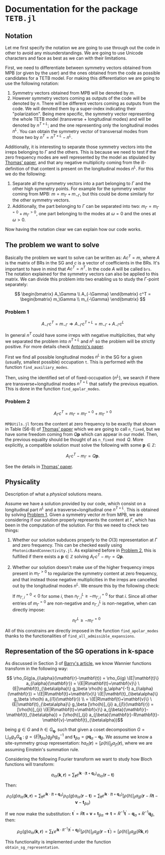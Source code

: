 # Documentation for the package `TETB.jl`

## Notation

Let me first specify the notation we are going to use through out the code in other to avoid
any misunderstandings. We are going to use Unicode characters and face as best as we can with 
their limitations.

First, we need to differentiate between symmetry vectors obtained from MPB (or given by the 
user) and the ones obtained from the code as possible candidates for a TETB model. For making 
this differentiation we are going to use the following notation:

1. Symmetry vectors obtained from MPB will be denoted by $m$.
2. However symmetry vectors coming as outputs of the code will be denoted by $n$. There will 
   be different vectors coming as outputs from the code. We will denoted them by a super-index 
   indicating their "polarization". Being mere specific, the symmetry vector representing the 
   whole TETB model (transverse + longitudinal modes) and will be denoted by $n^{T+L}$; and 
   the one representing only the longitudinal modes $n^L$. You can obtain the symmetry vector 
   of transversal modes from those two by $n^T=n^{T+L}-n^L$.

Additionally, it is interesting to separate those symmetry vectors into the irreps belonging 
to $\Gamma$ and the others. This is because we need to test if the zero frequency modes are 
well represented by the model as stipulated by 
[Thomas' paper](https://link.aps.org/doi/10.1103/PhysRevX.12.021066), and that any negative 
multiplicity coming from the ill-definition of that content is present on the longitudinal 
modes $n^L$. For this we do the following:

1. Separate all the symmetry vectors into a part belonging to $\Gamma$ and the other high 
   symmetry points. For example for the symmetry vector coming from MPB: 
   $m = m_\Gamma + m_{-\Gamma}$, but this could be dome similarly for the other symmetry vectors.
2. Additionally, the part belonging to $\Gamma$ can be separated into two: 
   $m_\Gamma=m_\Gamma^{=0}+m_\Gamma^{>0}$, one part belonging to the modes at $\omega=0$ and 
   the ones at $\omega>0$.

Now having the notation clear we can explain how our code works.

## The problem we want to solve

Basically the problem we want to solve can be written as: $Ac^T=m$, where $A$ is the matrix 
of BRs in the SG and $c$ is a vector of coefficients in the BRs. It's important to have in mind
that $Ac^T=n^T$. In the code $A$ will be called `brs`. The notation explained for the symmetry 
vectors can also be applied to this matrix. We can divide this problem into two enabling us 
to study the $\Gamma$-point separately:

$$ \begin{bmatrix} A_\Gamma \\ A_{-\Gamma} \end{bmatrix} c^T = 
    \begin{bmatrix} m_\Gamma \\ m_{-\Gamma} \end{bmatrix} $$

### Problem 1

$$ A_{-\Gamma} c^T = m_{-\Gamma} \Rightarrow A_{-\Gamma} c^{T+L} = m_{-\Gamma} + A_{-\Gamma}
    c^L $$

In general $n^T$ could have some irreps with negative multiplicities, that why we separated 
the problem into $n^{T+L}$ and $n^L$ so the problem will be strictly positive. For more details 
check [Antonio's paper](https://doi.org/10.48550/arXiv.2305.18257).

First we find all possible longitudinal modes $n^L$ in the SG for a given (usually, smallest 
possible) occupation `t`. 
This is performed with the function `find_auxiliary_modes`.

Then, using the identified set of of fixed-occupation $\{n^L\}$, we search if there are 
transverse+longitudinal modes $n^{T+L}$ that satisfy the previous equation. This is done in 
the function `find_apolar_modes`.

### Problem 2

$$ A_{\Gamma} c^T = m_{\Gamma} = m_\Gamma^{=0} + m_\Gamma^{>0} $$

`MPBUtils.jl` forces the content at zero frequency to be exactly that shown in Table 
(S6-8) of [Thomas' paper](https://link.aps.org/doi/10.1103/PhysRevX.12.021066) which we are 
going to call `n_fixed`, but we have some freedom coming from $Q\mathbf{p}$ which can appear 
in our model. Then, the previous equality should be thought of as `n_fixed`$\mod Q$.
More explicitly, a compatible solution must solve the following with some $\mathbf{p}\in\mathbb{Z}$:

$$ A_{\Gamma} c^T - m_{\Gamma} = Q\mathbf{p}. $$

See the details in [Thomas' paper](https://link.aps.org/doi/10.1103/PhysRevX.12.021066).

## Physicality

Description of what a *physical* solutions means.

Assume we have a solution provided by our code, which consist on a longitudinal part $n^L$ 
and a trasverse+longitudinal one $n^{T+L}$. This is obtained by solving [Problem 1](#problem-1). 
Given a symmetry vector $m$ from MPB, we are considering if our solution properly represents 
the content at $\Gamma$, which has been in the computation of the solution. For this we 
need to check two things:

1. Whether our solution subduces properly to the $O(3)$ representation at $\Gamma$ and zero 
   frequency. This can be checked easily using `PhotonicBandConnectivity.jl`. As explained 
   before in [Problem 2](#problem-2), this is fulfilled if there exists a $\mathbf{p}\in\mathbb{Z}$ 
   solving $A_{\Gamma} c^T - m_{\Gamma} = Q\mathbf{p}$.
2. Whether our solution doesn't make use of the higher frequency irreps present in 
   $m_\Gamma^{>0}$ to regularize the symmetry content at zero frequency, and that instead 
   those negative multiplicities in the irreps are cancelled out by the longitudinal modes $n^L$. 
   We ensure this by the following check:

    If $m_{\Gamma,i}^{=0} < 0$ for some $i$, then $n_{\Gamma,i}^L \geq -m_{\Gamma,i}^{=0}$ for
    that $i$. Since all other entries of $m_{\Gamma}^{=0}$ are non-negative and $n_{\Gamma,i}^L$
    is non-negative, when can directly impose:

    $$ n_{\Gamma}^L \geq -m_{\Gamma}^{=0} $$

All of this constrains are directly imposed in the function `find_apolar_modes` thanks to the
functionalities of `find_all_admissible_expansions`.

## Representation of the SG operations in $\mathbf{k}$-space

As discussed in Section 3 of 
[Barry's article](https://doi.org/10.1146/annurev-conmatphys-041720-124134), we know Wannier
functions transform in the following way:

$$ \rho_G(g)a_{i\alpha}(\mathbf{r}-\mathbf{t}) = \rho_G(g) \{E|\mathbf{t}\} a_{i\alpha}(\mathbf{r}) 
    = \{E|R\mathbf{t}+\mathbf{v}\} \{E|\mathbf{t}_{\beta\alpha}\} g_\beta \rho(h) g_\alpha^{-1} 
    a_{i\alpha}(\mathbf{r}) = \{E|R\mathbf{t}+\mathbf{v}\} \{E|\mathbf{t}_{\beta\alpha}\} g_\beta 
    \rho(h) a_{i1}(\mathbf{r}) \\ = \{E|R\mathbf{t}+\mathbf{v}\} \{E|\mathbf{t}_{\beta\alpha}\}
    g_\beta [\rho(h)]_{ji} a_{j1}(\mathbf{r}) = [\rho(h)]_{ji} \{E|R\mathbf{t}+\mathbf{v}\} 
    a_{j\beta}(\mathbf{r}-\mathbf{t}_{\beta\alpha}) = [\rho(h)]_{ji} 
    a_{j\beta}(\mathbf{r}-R\mathbf{t}-\mathbf{v}-\mathbf{t}_{\beta\alpha})$$

being $g \in G$ and $h \in G_{\mathbf{q}}$, such that given a coset decomposition $G = \bigcup_\alpha
g_\alpha G_\mathbf{q}$ : $g = \{E|\mathbf{t}_{\beta\alpha}\} g_\beta h g_\alpha^{-1}$ and
$\mathbf{t}_{\beta\alpha} = g\mathbf{q}_\alpha - \mathbf{q}_\beta$. We assume we know a 
site-symmetry group representation: $h a_{i1}(\mathbf{r}) = [\rho(h)]_{ji} a_{j1}(\mathbf{r})$,
where we are assuming Einstein's summation rule.

Considering the following Fourier transform we want to study how Bloch functions will transform:

$$ a_{i\alpha}(\mathbf{k},\mathbf{r}) = \sum_{\mathbf{t}} e^{i\mathbf{k} \cdot 
    (\mathbf{t}+\mathbf{q}_\alpha)} a_{i\alpha}(\mathbf{r}-\mathbf{t}) $$

Then:

$$ \rho_G(g) a_{i\alpha}(\mathbf{k},\mathbf{r}) = \sum_{\mathbf{t}} e^{i\mathbf{k} \cdot 
    (\mathbf{t}+\mathbf{q}_\alpha)} \rho_G(g) a_{i\alpha}(\mathbf{r}-\mathbf{t}) = 
    \sum_{\mathbf{t}} e^{i\mathbf{k} \cdot 
    (\mathbf{t}+\mathbf{q}_\alpha)} [\rho(h)]_{ji} a_{j\beta}(\mathbf{r}-R\mathbf{t}-\mathbf{v}-
    \mathbf{t}_{\beta\alpha}) $$

If we now make the substitution: $\mathbf{t}^\prime = R\mathbf{t} + \mathbf{v} + \mathbf{t}_{
\beta\alpha} \Rightarrow \mathbf{t} = R^{-1}\mathbf{t}^\prime - \mathbf{q}_\alpha + R^{-1}
\mathbf{q}_\beta$, then:

$$ \rho_G(g) a_{i\alpha}(\mathbf{k},\mathbf{r}) = \sum_{\mathbf{t}^\prime} e^{i\mathbf{k} \cdot 
    R^{-1}(\mathbf{t}^\prime+\mathbf{q}_\beta)} [\rho(h)]_{ji} 
    a_{j\beta}(\mathbf{r}-\mathbf{t}^\prime) = [\rho(h)]_{ji} a_{j\beta}(R\mathbf{k},\mathbf{r}) $$

This functionality is implemented under the function `obtain_sg_representation`.